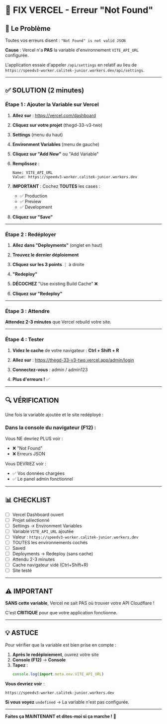# 🚨 FIX VERCEL - Erreur "Not Found"

## 🎯 Le Problème

Toutes vos erreurs disent : `"Not Found" is not valid JSON`

**Cause** : Vercel n'a **PAS** la variable d'environnement `VITE_API_URL` configurée.

L'application essaie d'appeler `/api/settings` en relatif au lieu de `https://speedv3-worker.calitek-junior.workers.dev/api/settings`.

---

## ✅ SOLUTION (2 minutes)

### Étape 1 : Ajouter la Variable sur Vercel

1. **Allez sur** : https://vercel.com/dashboard

2. **Cliquez sur votre projet** (thegd-33-v3-two)

3. **Settings** (menu du haut)

4. **Environment Variables** (menu de gauche)

5. **Cliquez sur "Add New"** ou "Add Variable"

6. **Remplissez** :
   ```
   Name: VITE_API_URL
   Value: https://speedv3-worker.calitek-junior.workers.dev
   ```

7. **IMPORTANT** : Cochez **TOUTES** les cases :
   - ✅ Production
   - ✅ Preview
   - ✅ Development

8. **Cliquez sur "Save"**

---

### Étape 2 : Redéployer

1. **Allez dans "Deployments"** (onglet en haut)

2. **Trouvez le dernier déploiement**

3. **Cliquez sur les 3 points** ⋮ à droite

4. **"Redeploy"**

5. **DÉCOCHEZ** "Use existing Build Cache" ❌

6. **Cliquez sur "Redeploy"**

---

### Étape 3 : Attendre

**Attendez 2-3 minutes** que Vercel rebuild votre site.

---

### Étape 4 : Tester

1. **Videz le cache** de votre navigateur : **Ctrl + Shift + R**

2. **Allez sur** : https://thegd-33-v3-two.vercel.app/admin/login

3. **Connectez-vous** : admin / admin123

4. **Plus d'erreurs !** ✅

---

## 🔍 VÉRIFICATION

Une fois la variable ajoutée et le site redéployé :

### Dans la console du navigateur (F12) :

Vous NE devriez PLUS voir :
- ❌ "Not Found"
- ❌ Erreurs JSON

Vous DEVRIEZ voir :
- ✅ Vos données chargées
- ✅ Le panel admin fonctionnel

---

## 📊 CHECKLIST

- [ ] Vercel Dashboard ouvert
- [ ] Projet sélectionné
- [ ] Settings → Environment Variables
- [ ] Variable `VITE_API_URL` ajoutée
- [ ] Valeur : `https://speedv3-worker.calitek-junior.workers.dev`
- [ ] TOUTES les environnements cochés
- [ ] Saved
- [ ] Deployments → Redeploy (sans cache)
- [ ] Attendu 2-3 minutes
- [ ] Cache navigateur vidé (Ctrl+Shift+R)
- [ ] Site testé

---

## ⚠️ IMPORTANT

**SANS cette variable**, Vercel ne sait PAS où trouver votre API Cloudflare !

C'est **CRITIQUE** pour que votre application fonctionne.

---

## 💡 ASTUCE

Pour vérifier que la variable est bien prise en compte :

1. **Après le redéploiement**, ouvrez votre site
2. **Console (F12)** → **Console**
3. **Tapez** :
   ```javascript
   console.log(import.meta.env.VITE_API_URL)
   ```

**Vous devriez voir** :
```
https://speedv3-worker.calitek-junior.workers.dev
```

**Si vous voyez** `undefined` → La variable n'est pas configurée.

---

**Faites ça MAINTENANT et dites-moi si ça marche ! 🚀**
